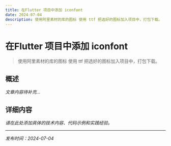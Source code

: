 ```yaml
---
title: 在Flutter 项目中添加 iconfont
date: 2024-07-04
description: 使用阿里素材的库的图标 使用 ttf 把选好的图标加入项目中，打包下载。
---
```


# 在Flutter 项目中添加 iconfont

> 使用阿里素材的库的图标 使用 ttf 把选好的图标加入项目中，打包下载。

## 概述

*文章内容待补充...*

## 详细内容

*请在此处添加具体的技术内容、代码示例和实践经验。*

---

*发布时间：2024-07-04*
